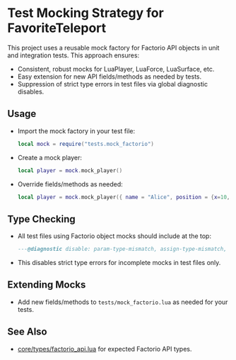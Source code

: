 # Test Mocking Strategy for FavoriteTeleport

This project uses a reusable mock factory for Factorio API objects in unit and integration tests. This approach ensures:
- Consistent, robust mocks for LuaPlayer, LuaForce, LuaSurface, etc.
- Easy extension for new API fields/methods as needed by tests.
- Suppression of strict type errors in test files via global diagnostic disables.

## Usage
- Import the mock factory in your test file:
  ```lua
  local mock = require("tests.mock_factorio")
  ```
- Create a mock player:
  ```lua
  local player = mock.mock_player()
  ```
- Override fields/methods as needed:
  ```lua
  local player = mock.mock_player({ name = "Alice", position = {x=10, y=20} })
  ```

## Type Checking
- All test files using Factorio object mocks should include at the top:
  ```lua
  ---@diagnostic disable: param-type-mismatch, assign-type-mismatch, undefined-field
  ```
- This disables strict type errors for incomplete mocks in test files only.

## Extending Mocks
- Add new fields/methods to `tests/mock_factorio.lua` as needed for your tests.

## See Also
- [core/types/factorio_api.lua](../core/types/factorio_api.lua) for expected Factorio API types.
